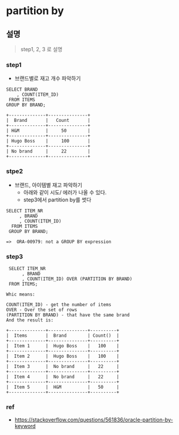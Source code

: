 # partition by 

## 설명
> step1, 2, 3 로 설명

### step1
* 브랜드별로 재고 개수 파악하기
```
SELECT BRAND
    , COUNT(ITEM_ID) 
 FROM ITEMS
GROUP BY BRAND;
```
```
+--------------+---------------+
|  Brand       |   Count       | 
+--------------+---------------+
| H&M          |     50        |
+--------------+---------------+
| Hugo Boss    |     100       |
+--------------+---------------+
| No brand     |     22        |
+--------------+---------------+
```

### stpe2
* 브랜드, 아이템별 재고 파악하기
  - 아래와 같이 시도/ 에러가 나올 수 있다.
  - step3에서 partition by를 썻다
```
SELECT ITEM_NR
     , BRAND
     , COUNT(ITEM_ID) 
  FROM ITEMS
 GROUP BY BRAND;
```
```
=>  ORA-00979: not a GROUP BY expression 
```
### step3
```
 SELECT ITEM_NR
      , BRAND
      , COUNT(ITEM_ID) OVER (PARTITION BY BRAND) 
 FROM ITEMS;
```

```
Whic means:

COUNT(ITEM_ID) - get the number of items
OVER - Over the set of rows
(PARTITION BY BRAND) - that have the same brand
And the result is:

+--------------+---------------+----------+
|  Items       |  Brand        | Count()  |
+--------------+---------------+----------+
|  Item 1      |  Hugo Boss    |   100    | 
+--------------+---------------+----------+
|  Item 2      |  Hugo Boss    |   100    | 
+--------------+---------------+----------+
|  Item 3      |  No brand     |   22     | 
+--------------+---------------+----------+
|  Item 4      |  No brand     |   22     | 
+--------------+---------------+----------+
|  Item 5      |  H&M          |   50     | 
+--------------+---------------+----------+
```

### ref
 * https://stackoverflow.com/questions/561836/oracle-partition-by-keyword